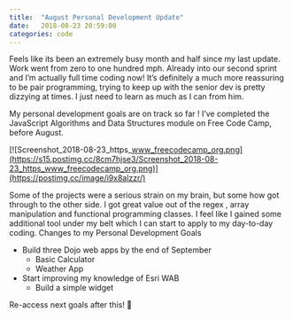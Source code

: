 ```yaml
---
title:  "August Personal Development Update"
date:   2018-08-23 20:59:00
categories: code
---
```


Feels like its been an extremely busy month and half since my last update. Work went from zero to one hundred mph. Already into our second sprint and I’m actually full time coding now! It’s definitely a much more reassuring to be pair programming, trying to keep up with the senior dev is pretty dizzying at times. I just need to learn as much as I can from him.

My personal development goals are on track so far ! I’ve completed the JavaScript Algorithms and Data Structures module on Free Code Camp, before August.

[![Screenshot_2018-08-23_https_www_freecodecamp_org.png](https://s15.postimg.cc/8cm7hjse3/Screenshot_2018-08-23_https_www_freecodecamp_org.png)](https://postimg.cc/image/i9x8alzzr/)

Some of the projects were a serious strain on my brain, but some how got through to the other side. I got great value out of the regex , array manipulation and functional programming classes. I feel like I gained some additional tool under my belt which I can start to apply to my day-to-day coding.
Changes to my Personal Development Goals

- Build three Dojo web apps by the end of  September
  - Basic Calculator
  - Weather App
- Start improving my knowledge of Esri WAB
  - Build a simple widget

Re-access next goals after this! 💪
